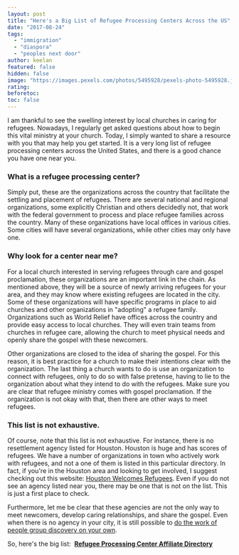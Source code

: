 ```yaml
---
layout: post
title: "Here's a Big List of Refugee Processing Centers Across the US"
date: "2017-08-24"
tags: 
  - "immigration"
  - "diaspora"
  - "peoples next door"
author: keelan
featured: false
hidden: false
image: "https://images.pexels.com/photos/5495928/pexels-photo-5495928.jpeg?auto=compress&cs=tinysrgb&w=1260&h=750&dpr=1"
rating:
beforetoc:
toc: false
---
```


I am thankful to see the swelling interest by local churches in caring for refugees. Nowadays, I regularly get asked questions about how to begin this vital ministry at your church. Today, I simply wanted to share a resource with you that may help you get started. It is a very long list of refugee processing centers across the United States, and there is a good chance you have one near you.

### What is a refugee processing center?

Simply put, these are the organizations across the country that facilitate the settling and placement of refugees. There are several national and regional organizations, some explicitly Christian and others decidedly not, that work with the federal government to process and place refugee families across the country. Many of these organizations have local offices in various cities. Some cities will have several organizations, while other cities may only have one.

### Why look for a center near me?

For a local church interested in serving refugees through care and gospel proclamation, these organizations are an important link in the chain. As mentioned above, they will be a source of newly arriving refugees for your area, and they may know where existing refugees are located in the city. Some of these organizations will have specific programs in place to aid churches and other organizations in "adopting" a refugee family. Organizations such as World Relief have offices across the country and provide easy access to local churches. They will even train teams from churches in refugee care, allowing the church to meet physical needs and openly share the gospel with these newcomers.

Other organizations are closed to the idea of sharing the gospel. For this reason, it is best practice for a church to make their intentions clear with the organization. The last thing a church wants to do is use an organization to connect with refugees, only to do so with false pretense, having to lie to the organization about what they intend to do with the refugees. Make sure you are clear that refugee ministry comes with gospel proclamation. If the organization is not okay with that, then there are other ways to meet refugees.

### This list is not exhaustive.

Of course, note that this list is not exhaustive. For instance, there is no resettlement agency listed for Houston. Houston is huge and has scores of refugees. We have a number of organizations in town who actively work with refugees, and not a one of them is listed in this particular directory. In fact, if you're in the Houston area and looking to get involved, I suggest checking out this website: [Houston Welcomes Refugees](https://www.houstonwelcomesrefugees.com/). Even if you do not see an agency listed near you, there may be one that is not on the list. This is just a first place to check.

Furthermore, let me be clear that these agencies are not the only way to meet newcomers, develop caring relationships, and share the gospel. Even when there is no agency in your city, it is still possible to [do the work of people group discovery on your own](http://blog.keelancook.com/2016/10/heres-an-easy-checklist-for-getting-started-with-people-group-ministry.html).

So, here's the big list:  [**Refugee Processing Center Affiliate Directory**](https://static1.squarespace.com/static/580e4274e58c624696efadc6/t/599b7780e4fcb5eef56ae340/1503360896601/Public+Affiliate+Directory+8-21-17.pdf)
